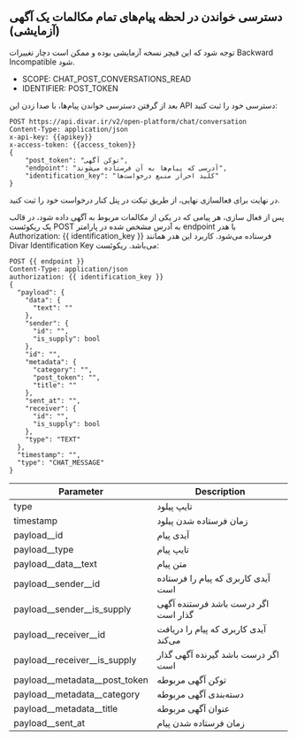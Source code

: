 ## دسترسی خواندن در لحظه پیام‌های تمام مکالمات یک آگهی (آزمایشی)
توجه شود که این فیچر نسخه آزمایشی بوده و ممکن است دچار تغییرات Backward Incompatible شود.
- SCOPE: CHAT_POST_CONVERSATIONS_READ
- IDENTIFIER: POST_TOKEN


بعد از گرفتن دسترسی خواندن پیام‌ها، با صدا زدن این
API
دسترسی خود را ثبت کنید:

```http request
POST https://api.divar.ir/v2/open-platform/chat/conversation
Content-Type: application/json
x-api-key: {{apikey}}
x-access-token: {{access_token}}
{
    "post_token": "توکن آگهی",
    "endpoint": "آدرسی که پیام‌ها به آن فرستاده می‌شوند",
    "identification_key": "کلید احراز منبع درخواست‌ها"
}
```

در نهایت برای فعالسازی نهایی، از طریق تیکت در پنل کنار درخواست خود را ثبت کنید.


پس از فعال سازی، هر پیامی که در یکی از مکالمات مربوط به آگهی داده شود، در قالب یک ریکوئست POST به آدرس مشخص شده در پارامتر endpoint با هدر 
Authorization: {{ identification_key }}
فرستاده می‌شود. کاربرد این هدر همانند Divar Identification Key می‌باشد.
ریکوئست:

```http
POST {{ endpoint }}
Content-Type: application/json
authorization: {{ identification_key }}
{
  "payload": {
    "data": {
      "text": ""
    },
    "sender": {
      "id": "",
      "is_supply": bool
    },
    "id": "",
    "metadata": {
      "category": "",
      "post_token": "",
      "title": ""
    },
    "sent_at": "",
    "receiver": {
      "id": "",
      "is_supply": bool
    },
    "type": "TEXT"
  },
  "timestamp": "",
  "type": "CHAT_MESSAGE"
}
```

| Parameter  | Description |
| ------------- | ------------- |
| type  | تایپ پیلود   |
| timestamp  |  زمان فرستاده شدن پیلود  |
| payload__id  | آیدی پیام  |
| payload__type  | تایپ پیام  |
| payload__data__text  | متن پیام  |
| payload__sender__id  | آیدی کاربری که پیام را فرستاده است  |
| payload__sender__is_supply  | اگر درست باشد فرستنده آگهی گذار است  |
| payload__receiver__id  | آیدی کاربری که پیام را دریافت می‌کند  |
| payload__receiver__is_supply  | اگر درست باشد گیرنده آگهی گذار است  |
| payload__metadata__post_token  | توکن آگهی مربوطه  |
| payload__metadata__category  | دسته‌بندی آگهی مربوطه  |
| payload__metadata__title  | عنوان آگهی مربوطه  |
| payload__sent_at  |  زمان فرستاده شدن پیام  |
